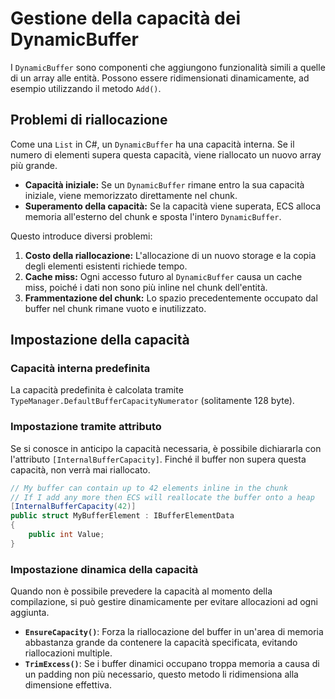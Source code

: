 # Gestione della capacità dei DynamicBuffer

I `DynamicBuffer` sono componenti che aggiungono funzionalità simili a quelle di un array alle entità. Possono essere ridimensionati dinamicamente, ad esempio utilizzando il metodo `Add()`.

## Problemi di riallocazione

Come una `List` in C#, un `DynamicBuffer` ha una capacità interna. Se il numero di elementi supera questa capacità, viene riallocato un nuovo array più grande.

- **Capacità iniziale:** Se un `DynamicBuffer` rimane entro la sua capacità iniziale, viene memorizzato direttamente nel chunk.
- **Superamento della capacità:** Se la capacità viene superata, ECS alloca memoria all'esterno del chunk e sposta l'intero `DynamicBuffer`.

Questo introduce diversi problemi:

1. **Costo della riallocazione:** L'allocazione di un nuovo storage e la copia degli elementi esistenti richiede tempo.
2. **Cache miss:** Ogni accesso futuro al `DynamicBuffer` causa un cache miss, poiché i dati non sono più inline nel chunk dell'entità.
3. **Frammentazione del chunk:** Lo spazio precedentemente occupato dal buffer nel chunk rimane vuoto e inutilizzato.

## Impostazione della capacità

### Capacità interna predefinita

La capacità predefinita è calcolata tramite `TypeManager.DefaultBufferCapacityNumerator` (solitamente 128 byte).

### Impostazione tramite attributo

Se si conosce in anticipo la capacità necessaria, è possibile dichiararla con l'attributo `[InternalBufferCapacity]`. Finché il buffer non supera questa capacità, non verrà mai riallocato.

```csharp
// My buffer can contain up to 42 elements inline in the chunk
// If I add any more then ECS will reallocate the buffer onto a heap  
[InternalBufferCapacity(42)]  
public struct MyBufferElement : IBufferElementData  
{  
    public int Value;  
}
```

### Impostazione dinamica della capacità

Quando non è possibile prevedere la capacità al momento della compilazione, si può gestire dinamicamente per evitare allocazioni ad ogni aggiunta.

- **`EnsureCapacity()`**: Forza la riallocazione del buffer in un'area di memoria abbastanza grande da contenere la capacità specificata, evitando riallocazioni multiple.
- **`TrimExcess()`**: Se i buffer dinamici occupano troppa memoria a causa di un padding non più necessario, questo metodo li ridimensiona alla dimensione effettiva.
